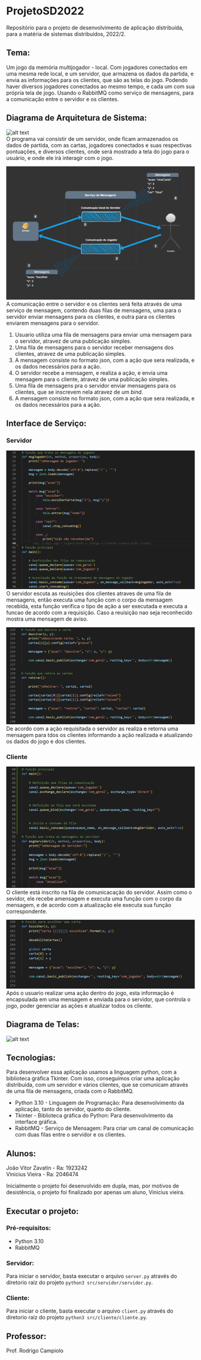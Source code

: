 # ProjetoSD2022
Repositório para o projeto de desenvolvimento de aplicação distribuída, para a matéria de sistemas distribuídos, 2022/2.

## Tema:
Um jogo da memória multijogador - local. Com jogadores conectados em uma mesma rede local, e um servidor, que armazena os dados da partida, e envia as informações para os clientes, que são as telas do jogo. Podendo haver diversos jogadores conectados ao mesmo tempo, e cada um com sua própria tela de jogo. Usando o RabbitMQ como serviço de mensagens, para a comunicação entre o servidor e os clientes.   
   
## Diagrama de Arquitetura de Sistema:
![alt text](https://github.com/Vanakaus/ProjetoSD2022/blob/main/images/ArquiteturaSist.png?raw=true "Arquitetura do Sistema")   
O programa vai consistir de um servidor, onde ficam armazenados os dados de partida, com as cartas, jogadores conectados e suas respectivas pontuações, e diversos clientes, onde será mostrado a tela do jogo para o usuário, e onde ele irá interagir com o jogo.  

![alt text](https://github.com/Vanakaus/ProjetoSD2022/blob/main/images/ArquiteturaNet.png?raw=true "Arquitetura da Rede")   
A comunicação entre o servidor e os clientes será feita através de uma serviço de mensagem, contendo duas filas de mensagens, uma para o servidor enviar mensagens para os clientes, e outra para os clientes enviarem mensagens para o servidor.

1. Usuario utiliza uma fila de mensagens para enviar uma mensagem para o servidor, atravez de uma publicação simples.
2. Uma fila de mensagens para o servidor receber mensagens dos clientes, atravez de uma publicação simples.
3. A mensagem consiste no formato json, com a ação que sera realizada, e os dados necessários para a ação.
4. O servidor recebe a mensagem, e realiza a ação, e envia uma mensagem para o cliente, atravez de uma publicação simples.
5. Uma fila de mensagens pra o servidor enviar mensagens para os clientes, que se inscrevem nela atravez de um *bind*.
6. A mensagem consiste no formato json, com a ação que sera realizada, e os dados necessários para a ação.

## Interface de Serviço:   

### Servidor
![alt text](https://github.com/Vanakaus/ProjetoSD2022/blob/main/images/InterfaceDeServicoCom.jpg?raw=true "Interface de Serviço 1 do Servidor")
O servidor escuta as reuisições dos clientes atraves de uma fila de mensagens, então executa uma função com o corpo da mensagem recebida, esta função verifica o tipo de ação a ser executada e executa a funcao de acordo com a requisição. Caso a reuisição nao seja reconhecido mostra uma mensagem de aviso.

![alt text](https://github.com/Vanakaus/ProjetoSD2022/blob/main/images/InterfaceDeServicoTela.jpg?raw=true "Interface de Serviço 2 do Servidor")
De acordo com a ação requisitada o servidor as realiza e retorna uma mensagem para tdos os clientes informando a ação realizada e atualizando os dados do jogo e dos clientes.  

### Cliente
![alt text](https://github.com/Vanakaus/ProjetoSD2022/blob/main/images/InterfaceDeServicoComCliente.jpg?raw=true "Interface de Serviço 1 do Cliente")
O cliente está inscrito na fila de comunicacação do servidor. Assim como o sevidor, ele recebe amensagem e executa uma função com o corpo da mensagem, e de acordo com a atualização ele executa sua função correspondente. 

![alt text](https://github.com/Vanakaus/ProjetoSD2022/blob/main/images/InterfaceDeServicoTelaCliente.jpg?raw=true "Interface de Serviço 2 do Cliente")
Após o usuario realizar uma ação dentro do jogo, esta informação é encapsulada em uma mensagem e enviada para o servidor, que controla o jogo, poder gerenciar as ações e atualizar todos os cliente.

## Diagrama de Telas:   
![alt text](https://github.com/Vanakaus/ProjetoSD2022/blob/main/images/Telas.png?raw=true "Telas")

## Tecnologias: 
Para desenvolver essa aplicação usamos a linguagem python, com a biblioteca gráfica Tkinter. Com isso, conseguimos criar uma aplicação distribuída, com um servidor e vários clientes, que se comunicam através de uma fila de mensagens, criada com o RabbitMQ.

* Python 3.10 - Linguagem de Programação: Para desenvolvimento da aplicação, tanto do servidor, quanto do cliente.
* Tkinter - Biblioteca gráfica do Python: Para desenvolvimento da interface gráfica.
* RabbitMQ - Serviço de Mensagem: Para criar um canal de comunicação com duas filas entre o servidor e os clientes.

## Alunos: 
João Vitor Zavatin - Ra: 1923242  
Vinicius Vieira - Ra: 2046474  
  
Inicialmente o projeto foi desenvolvido em dupla, mas, por motivos de desistência, o projeto foi finalizado por apenas um aluno, Vinicius vieira.

## Executar o projeto:
### Pré-requisitos:
- Python 3.10
- RabbitMQ

### Servidor:
Para iniciar o servidor, basta executar o arquivo `server.py` através do diretorio raíz do projeto `python3 src/servidor/servidor.py`.

### Cliente:
Para iniciar o cliente, basta executar o arquivo `client.py` através do diretorio raíz do projeto `python3 src/cliente/cliente.py`.
  

## Professor:
Prof. Rodrigo Campiolo
